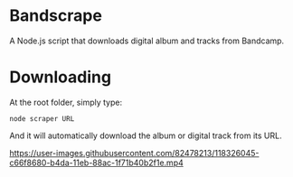 # Bandscrape
 A Node.js script that downloads digital album and tracks from Bandcamp.
 
# Downloading
 At the root folder, simply type:
 ```
 node scraper URL
 ```
 And it will automatically download the album or digital track from its URL.


https://user-images.githubusercontent.com/82478213/118326045-c66f8680-b4da-11eb-88ac-1f71b40b2f1e.mp4

